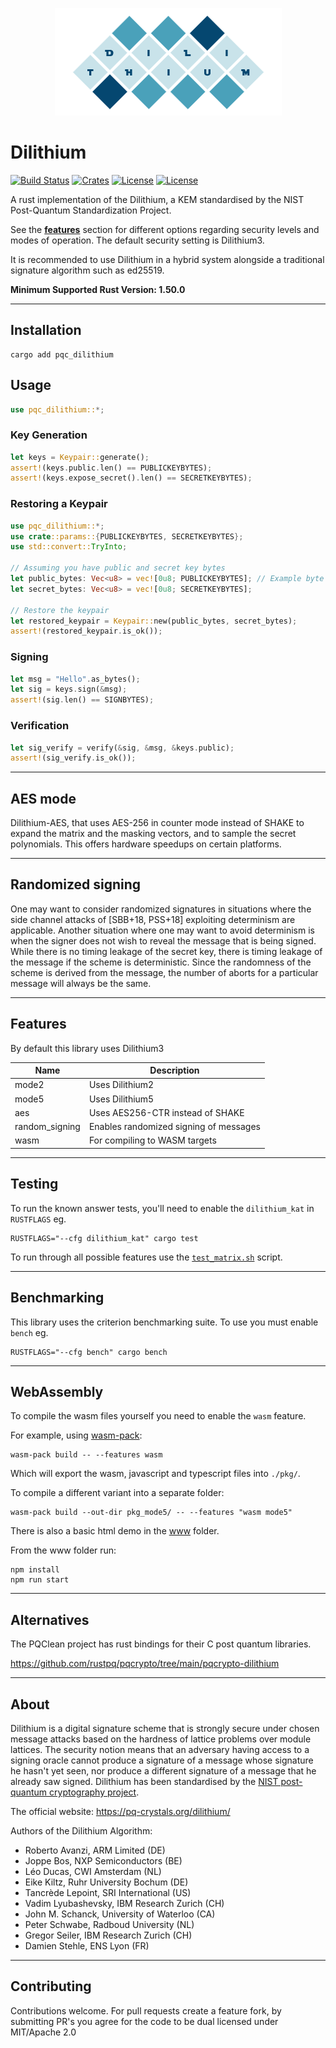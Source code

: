 <p align="center">
  <img src="./dilithium.png"/>
</p>


# Dilithium
[![Build Status](https://github.com/Argyle-Software/dilithium/actions/workflows/kat.yml/badge.svg)](https://github.com/Argyle-Software/dilithium/actions)
[![Crates](https://img.shields.io/crates/v/pqc-dilithium)](https://crates.io/crates/pqc-dilithium)
[![License](https://img.shields.io/crates/l/pqc_dilithium)](https://github.com/Argyle-Software/dilithium/blob/master/LICENSE-MIT)
[![License](https://img.shields.io/crates/l/pqc_dilithium)](https://github.com/Argyle-Software/dilithium/blob/master/LICENSE-APACHE)

A rust implementation of the Dilithium, a KEM standardised by the NIST Post-Quantum Standardization Project.

See the [**features**](#features) section for different options regarding security levels and modes of operation. The default security setting is Dilithium3.

It is recommended to use Dilithium in a hybrid system alongside a traditional signature algorithm such as ed25519. 

**Minimum Supported Rust Version: 1.50.0**

---

## Installation

```shell
cargo add pqc_dilithium
``` 

## Usage 

```rust
use pqc_dilithium::*;
```

### Key Generation
```rust
let keys = Keypair::generate();
assert!(keys.public.len() == PUBLICKEYBYTES);
assert!(keys.expose_secret().len() == SECRETKEYBYTES);
```

### Restoring a Keypair
```rust
use pqc_dilithium::*;
use crate::params::{PUBLICKEYBYTES, SECRETKEYBYTES};
use std::convert::TryInto;

// Assuming you have public and secret key bytes
let public_bytes: Vec<u8> = vec![0u8; PUBLICKEYBYTES]; // Example byte vectors
let secret_bytes: Vec<u8> = vec![0u8; SECRETKEYBYTES];

// Restore the keypair
let restored_keypair = Keypair::new(public_bytes, secret_bytes);
assert!(restored_keypair.is_ok());
```

### Signing 
```rust
let msg = "Hello".as_bytes();
let sig = keys.sign(&msg);
assert!(sig.len() == SIGNBYTES);
```

### Verification
```rust
let sig_verify = verify(&sig, &msg, &keys.public);
assert!(sig_verify.is_ok());
```

---

## AES mode

Dilithium-AES, that uses AES-256 in counter mode instead of SHAKE to 
expand the matrix and the masking vectors, and to sample the secret polynomials.
This offers hardware speedups on certain platforms.

---

## Randomized signing

One may want to consider randomized signatures in situations where the side channel
attacks of [SBB+18, PSS+18] exploiting determinism are applicable. Another situation
where one may want to avoid determinism is when the signer does not wish to reveal the
message that is being signed. While there is no timing leakage of the secret key, there is
timing leakage of the message if the scheme is deterministic. Since the randomness of the
scheme is derived from the message, the number of aborts for a particular message will
always be the same.

---

## Features

By default this library uses Dilithium3

| Name           | Description                                                                                                       |
|----------------|-------------------------------------------------------------------------------------------------------------------|
| mode2          | Uses Dilithium2                                                                                                   |
| mode5          | Uses Dilithium5                                                                                                   |
| aes            | Uses AES256-CTR instead of SHAKE                                                                                  |
| random_signing | Enables randomized signing of messages                                                                            |
| wasm           | For compiling to WASM targets                                                                                     |

---

## Testing 

To run the known answer tests, you'll need to enable the `dilithium_kat` in `RUSTFLAGS` eg.

```shell
RUSTFLAGS="--cfg dilithium_kat" cargo test
```

To run through all possible features use the [`test_matrix.sh`](./tests/test_matrix.sh) script.

---

## Benchmarking

This library uses the criterion benchmarking suite. To use you must enable
`bench` eg.

```shell
RUSTFLAGS="--cfg bench" cargo bench
```

---

## WebAssembly

To compile the wasm files yourself you need to enable the `wasm` feature.

For example, using [wasm-pack](https://rustwasm.github.io/wasm-pack/installer/):

```shell
wasm-pack build -- --features wasm
```

Which will export the wasm, javascript and  typescript files into `./pkg/`. 

To compile a different variant into a separate folder: 
```shell
wasm-pack build --out-dir pkg_mode5/ -- --features "wasm mode5" 
```

There is also a basic html demo in the [www](./www/readme.md) folder.
 
From the www folder run: 

```shell
npm install
npm run start
```

---

## Alternatives

The PQClean project has rust bindings for their C post quantum libraries. 

https://github.com/rustpq/pqcrypto/tree/main/pqcrypto-dilithium

--- 

## About

Dilithium is a digital signature scheme that is strongly secure under chosen message attacks based on the hardness of lattice problems over module lattices. The security notion means that an adversary having access to a signing oracle cannot produce a signature of a message whose signature he hasn't yet seen, nor produce a different signature of a message that he already saw signed. Dilithium has been standardised by the [NIST post-quantum cryptography project](https://csrc.nist.gov/Projects/post-quantum-cryptography/selected-algorithms-2022).

The official website: https://pq-crystals.org/dilithium/

Authors of the Dilithium Algorithm: 

* Roberto Avanzi, ARM Limited (DE)
* Joppe Bos, NXP Semiconductors (BE)
* Léo Ducas, CWI Amsterdam (NL)
* Eike Kiltz, Ruhr University Bochum (DE)
* Tancrède Lepoint, SRI International (US)
* Vadim Lyubashevsky, IBM Research Zurich (CH)
* John M. Schanck, University of Waterloo (CA)
* Peter Schwabe, Radboud University (NL)
* Gregor Seiler, IBM Research Zurich (CH)
* Damien Stehle, ENS Lyon (FR)

---

## Contributing

Contributions welcome. For pull requests create a feature fork, by submitting PR's you agree for the code to be dual licensed under MIT/Apache 2.0
